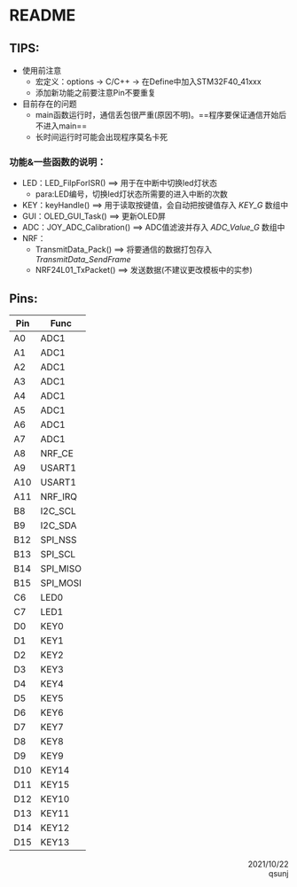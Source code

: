 # README

## TIPS:

* 使用前注意
    * 宏定义：options -> C/C++ -> 在Define中加入STM32F40_41xxx
    * 添加新功能之前要注意Pin不要重复
* 目前存在的问题
    * main函数运行时，通信丢包很严重(原因不明)。==程序要保证通信开始后不进入main==
    * 长时间运行时可能会出现程序莫名卡死



### 功能&一些函数的说明：

* LED：LED_FilpForISR() ==> 用于在中断中切换led灯状态
    * para:LED编号，切换led灯状态所需要的进入中断的次数
* KEY：keyHandle() ==> 用于读取按键值，会自动把按键值存入 *KEY_G* 数组中
* GUI：OLED_GUI_Task() ==> 更新OLED屏
* ADC：JOY_ADC_Calibration() ==> ADC值滤波并存入 *ADC_Value_G* 数组中
* NRF：
    * TransmitData_Pack() ==> 将要通信的数据打包存入 *TransmitData_SendFrame*
    * NRF24L01_TxPacket() ==> 发送数据(不建议更改模板中的实参)



## Pins:

| Pin  | Func     |
| ---- | -------- |
| A0   | ADC1     |
| A1   | ADC1     |
| A2   | ADC1     |
| A3   | ADC1     |
| A4   | ADC1     |
| A5   | ADC1     |
| A6   | ADC1     |
| A7   | ADC1     |
| A8   | NRF_CE   |
| A9   | USART1   |
| A10  | USART1   |
| A11  | NRF_IRQ  |
| B8   | I2C_SCL  |
| B9   | I2C_SDA  |
| B12  | SPI_NSS  |
| B13  | SPI_SCL  |
| B14  | SPI_MISO |
| B15  | SPI_MOSI |
| C6   | LED0     |
| C7   | LED1     |
| D0   | KEY0     |
| D1   | KEY1     |
| D2   | KEY2     |
| D3   | KEY3     |
| D4   | KEY4     |
| D5   | KEY5     |
| D6   | KEY6     |
| D7   | KEY7     |
| D8   | KEY8     |
| D9   | KEY9     |
| D10  | KEY14    |
| D11  | KEY15    |
| D12  | KEY10    |
| D13  | KEY11    |
| D14  | KEY12    |
| D15  | KEY13    |



<div align='right'> 2021/10/22</div>
<div align='right'> qsunj</div>

